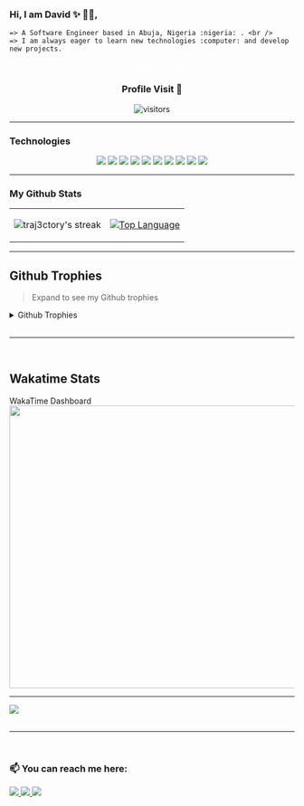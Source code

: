 ### Hi, I am David ✨ :man_technologist:,

```
=> A Software Engineer based in Abuja, Nigeria :nigeria: . <br />
=> I am always eager to learn new technologies :computer: and develop new projects.
```
<center><a href="https://bzdavid.netlify.com/" target="_blank" style="width:100%; color:white">https://bzdavid.netlify.com/</a></center>
<div align='center'>
 <h3> Profile Visit 🙈 </h3>
 
![visitors](https://komarev.com/ghpvc/?username=traj3ctory)
 
</div>
<hr />

### Technologies

 <p align="center">
    <img src="https://img.shields.io/badge/HTML5-E34F26?style=for-the-badge&logo=html5&logoColor=white" />
    <img src="https://img.shields.io/badge/CSS3-1572B6?style=for-the-badge&logo=css3&logoColor=white" />
    <img src="https://img.shields.io/badge/JavaScript-323330?style=for-the-badge&logo=javascript&logoColor=F7DF1E" />
    <img src="https://img.shields.io/badge/TypeScript-007ACC?style=for-the-badge&logo=typescript&logoColor=white" />
    <img src="https://img.shields.io/badge/Vue.js-35495E?style=for-the-badge&logo=vuedotjs&logoColor=4FC08D" />
    <img src="https://img.shields.io/badge/React-blue?style=for-the-badge&logo=react&logoColor=white" />
    <img src="https://img.shields.io/badge/Node.js-43853D?style=for-the-badge&logo=node.js&logoColor=white" />
    <img src="https://img.shields.io/badge/Python-14354C?style=for-the-badge&logo=python&logoColor=white" />
    <img src="https://img.shields.io/badge/PostgreSQL-316192?style=for-the-badge&logo=postgresql&logoColor=white" />
    <img src="https://img.shields.io/badge/Jest-323330?style=for-the-badge&logo=Jest&logoColor=white" />
 </p>
<hr />

### My Github Stats
<table>
 <tbody>
  <tr>
   <td>
   
<!--[![David's GitHub stats](https://github-readme-stats.vercel.app/api?username=traj3ctory&count_private=true&show_icons=true&theme=great-gatsby&include_all_commits=true)](https://github.com/traj3ctory)-->
<p><img align="center" src="https://github-readme-streak-stats.herokuapp.com?user=traj3ctory&theme=rising-sun&hide_border=true&include_all_commits=true)](https://git.io/streak-stats)" alt="traj3ctory's streak" /></p>
   </td>
   <td>
<!-- [![Top Langs](https://github-readme-stats.vercel.app/api/top-langs/?username=traj3ctory&langs_count=8&layout=compact&theme=vue-dark)](https://github.com/traj3ctory) -->
  <a href="https://github.com/traj3ctory" align="left"><img src="https://github-readme-stats.vercel.app/api/top-langs/?username=traj3ctory&langs_count=12&title_color=facc15&text_color=facc15&icon_color=f97316&bg_color=000000&hide_border=true&locale=en&custom_title=Top%20%Languages" alt="Top Language" /></a></td>
   </tr>
 </tbody>
 </table>
<hr />

## Github Trophies

> Expand to see my Github trophies

<details>
  <summary> 
    Github Trophies
  </summary>
  <p>
    <img src="https://github-profile-trophy.vercel.app/?username=traj3ctory&theme=radical&column=6">
  </p>
</details>
<br />
<hr />
<br />

## Wakatime Stats

<!-- > Expand to see details -->

<div>
  <summary> 
    WakaTime Dashboard
  </summary>
    <img src="https://wakatime.com/share/@davebenard/355ce00a-0ba6-4559-8b28-ac8b3c95f517.svg" height="500" width="700">
    <hr />
   <img src="https://wakatime.com/share/@davebenard/82c469b6-9301-4fb6-86bc-09cb80685a8d.svg" >
</div>

<br />
<hr />
<br />

### 📫 You can reach me here:

<a href="https://www.linkedin.com/in/david-benard-196961121/" target="_blank">
    <img src="https://img.shields.io/badge/linkedin-%230077B5.svg?&style=for-the-badge&logo=linkedin&logoColor=white" />
  </a>
<a href="mailto:davidbenard.bd@gmail.com" target="_blank">
    <img src="https://img.shields.io/badge/mail-%230077B5.svg?&style=for-the-badge&logo=gmail&logoColor=white" />
 </a> 
 <a href="https://twitter.com/dav3ly" target="_blank">
  <img src="https://img.shields.io/badge/Twitter-1DA1F2?style=for-the-badge&logo=twitter&logoColor=white">
 </a>

<!--
**Traj3ctory/Traj3ctory** is a ✨ _special_ ✨ repository because its `README.md` (this file) appears on your GitHub profile.

Here are some ideas to get you started:

- 🔭 I’m currently working on ...
- 🌱 I’m currently learning ...
- 👯 I’m looking to collaborate on ...
- 🤔 I’m looking for help with ...
- 💬 Ask me about ...
- 📫 How to reach me: ...
- 😄 Pronouns: ...
- ⚡ Fun fact: ...
-->
